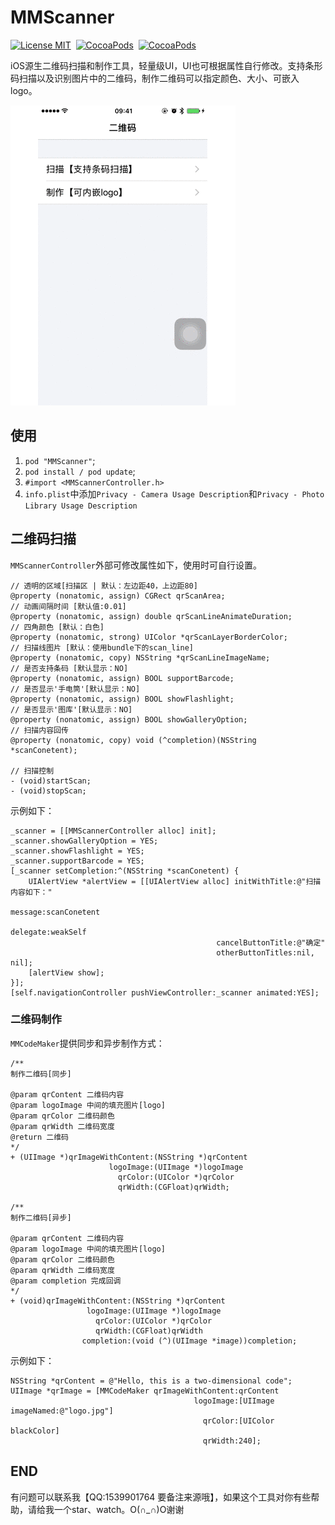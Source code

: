 # MMScanner

[![License MIT](https://img.shields.io/badge/license-MIT-green.svg?style=flat)](https://raw.githubusercontent.com/CheeryLau/MMScanner/master/LICENSE)&nbsp;
[![CocoaPods](http://img.shields.io/cocoapods/v/MMScanner.svg?style=flat)](https://cocoapods.org/pods/MMScanner)&nbsp;
[![CocoaPods](http://img.shields.io/cocoapods/p/MMScanner.svg?style=flat)](https://cocoapods.org/pods/MMScanner)&nbsp;

iOS源生二维码扫描和制作工具，轻量级UI，UI也可根据属性自行修改。支持条形码扫描以及识别图片中的二维码，制作二维码可以指定颜色、大小、可嵌入logo。

![MMScanner](Screenshot.gif)

## 使用 

1. `pod "MMScanner"`;
2. `pod install / pod update`;
3. `#import <MMScannerController.h>`
4. `info.plist`中添加`Privacy - Camera Usage Description`和`Privacy - Photo Library Usage Description`

## 二维码扫描 

`MMScannerController`外部可修改属性如下，使用时可自行设置。

```objc
// 透明的区域[扫描区 | 默认：左边距40，上边距80]
@property (nonatomic, assign) CGRect qrScanArea;
// 动画间隔时间 [默认值:0.01]
@property (nonatomic, assign) double qrScanLineAnimateDuration;
// 四角颜色 [默认：白色]
@property (nonatomic, strong) UIColor *qrScanLayerBorderColor;
// 扫描线图片 [默认：使用bundle下的scan_line]
@property (nonatomic, copy) NSString *qrScanLineImageName;
// 是否支持条码 [默认显示：NO]
@property (nonatomic, assign) BOOL supportBarcode;
// 是否显示'手电筒'[默认显示：NO]
@property (nonatomic, assign) BOOL showFlashlight;
// 是否显示'图库'[默认显示：NO]
@property (nonatomic, assign) BOOL showGalleryOption;
// 扫描内容回传
@property (nonatomic, copy) void (^completion)(NSString *scanConetent);

// 扫描控制
- (void)startScan;
- (void)stopScan;
```

示例如下：

```objc
_scanner = [[MMScannerController alloc] init];
_scanner.showGalleryOption = YES;
_scanner.showFlashlight = YES;
_scanner.supportBarcode = YES;
[_scanner setCompletion:^(NSString *scanConetent) {
    UIAlertView *alertView = [[UIAlertView alloc] initWithTitle:@"扫描内容如下："
                                                        message:scanConetent
                                                       delegate:weakSelf
                                              cancelButtonTitle:@"确定"
                                              otherButtonTitles:nil, nil];
    [alertView show];
}];
[self.navigationController pushViewController:_scanner animated:YES];
```

### 二维码制作

`MMCodeMaker`提供同步和异步制作方式：

```objc
/**
制作二维码[同步]

@param qrContent 二维码内容
@param logoImage 中间的填充图片[logo]
@param qrColor 二维码颜色
@param qrWidth 二维码宽度
@return 二维码
*/
+ (UIImage *)qrImageWithContent:(NSString *)qrContent
                      logoImage:(UIImage *)logoImage
                        qrColor:(UIColor *)qrColor
                        qrWidth:(CGFloat)qrWidth;

/**
制作二维码[异步]

@param qrContent 二维码内容
@param logoImage 中间的填充图片[logo]
@param qrColor 二维码颜色
@param qrWidth 二维码宽度
@param completion 完成回调
*/
+ (void)qrImageWithContent:(NSString *)qrContent
                 logoImage:(UIImage *)logoImage
                   qrColor:(UIColor *)qrColor
                   qrWidth:(CGFloat)qrWidth
                completion:(void (^)(UIImage *image))completion;
```

示例如下：

```objc
NSString *qrContent = @"Hello, this is a two-dimensional code";
UIImage *qrImage = [MMCodeMaker qrImageWithContent:qrContent
                                         logoImage:[UIImage imageNamed:@"logo.jpg"]
                                           qrColor:[UIColor blackColor]
                                           qrWidth:240];
```

## END

有问题可以联系我【QQ:1539901764 要备注来源哦】，如果这个工具对你有些帮助，请给我一个star、watch。O(∩_∩)O谢谢


